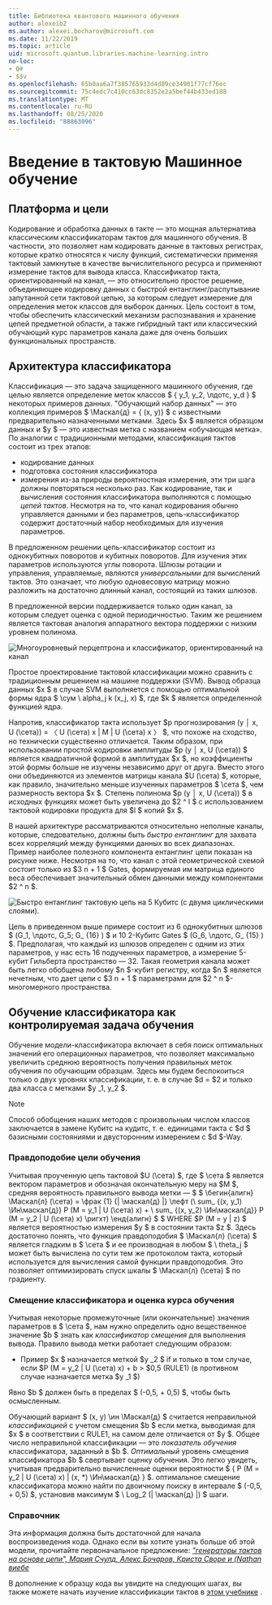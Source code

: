 ```yaml
---
title: Библиотека квантового машинного обучения
author: alexeib2
ms.author: alexei.bocharov@microsoft.com
ms.date: 11/22/2019
ms.topic: article
uid: microsoft.quantum.libraries.machine-learning.intro
no-loc:
- Q#
- $$v
ms.openlocfilehash: 65b0aa6a7f385765933d4d89ce34901f77cf76ec
ms.sourcegitcommit: 75c4edc7c410cc63dc8352e2a5bef44b433ed188
ms.translationtype: MT
ms.contentlocale: ru-RU
ms.lasthandoff: 08/25/2020
ms.locfileid: "88863096"
---
```

# <a name="introduction-to-quantum-machine-learning"></a>Введение в тактовую Машинное обучение

## <a name="framework-and-goals"></a>Платформа и цели

Кодирование и обработка данных в такте — это мощная альтернатива классическим классификаторам тактов для машинного обучения. В частности, это позволяет нам кодировать данные в тактовых регистрах, которые кратко относятся к числу функций, систематически применяя тактовый замкнутые в качестве вычислительного ресурса и применяют измерение тактов для вывода класса.
Классификатор такта, ориентированный на канал, — это относительно простое решение, объединяющее кодировку данных с быстрой ентанглинг/распутывание запутанной сети тактовой цепью, за которым следует измерение для определения меток классов для выборок данных.
Цель состоит в том, чтобы обеспечить классический механизм распознавания и хранение цепей предметной области, а также гибридный такт или классический обучающий курс параметров канала даже для очень больших функциональных пространств.

## <a name="classifier-architecture"></a>Архитектура классификатора

Классификация — это задача защищенного машинного обучения, где целью является определение меток классов $ \{ y_1, y_2, \лдотс, y_d \} $ некоторых примеров данных. "Обучающий набор данных" — это коллекция примеров $ \Маскал{д} = \{ (x, y)} $ с известными предварительно назначенными метками. Здесь $x $ является образцом данных и $y $ — это известная метка с названием «обучающая метка».
По аналогии с традиционными методами, классификация тактов состоит из трех этапов:
- кодирование данных
- подготовка состояния классификатора
- измерения из-за природы вероятностная измерения, эти три шага должны повторяться несколько раз. Как кодирование, так и вычисления состояния классификатора выполняются с помощью *цепей тактов*. Несмотря на то, что канал кодирования обычно управляется данными и без параметров, цепь-классификатор содержит достаточный набор необходимых для изучения параметров. 

В предложенном решении цепь-классификатор состоит из однокубитных поворотов и кубитных поворотов. Для изучения этих параметров используются углы поворота. Шлюзы ротации и управления, управляемые, являются *универсальными* для вычислений тактов. Это означает, что любую одновесовую матрицу можно разложить на достаточно длинный канал, состоящий из таких шлюзов.

В предложенной версии поддерживается только один канал, за которым следует оценка с одной периодичностью.
Таким же решением является тактовая аналогия аппаратного вектора поддержки с низким уровнем полинома.

![Многоуровневый перцептрона и классификатор, ориентированный на канал](~/media/DLvsQCC.png)

Простое проектирование тактовой классификации можно сравнить с традиционным решением на машине поддержки (SVM). Вывод образца данных $x $ в случае SVM выполняется с помощью оптимальной формы ядра $ \сум \ alpha_j k (x_j, x) $, где $k $ является определенной функцией ядра.

Напротив, классификатор такта использует $p прогнозирования (y │ x, U (\сета)) = 〈 U (\сета) x | M | U (\сета) x 〉 $, что похоже на сходство, но технически существенно отличается. Таким образом, при использовании простой кодировки амплитуды $p (y │ x, U (\сета)) $ является квадратичной формой в амплитудах $x $, но коэффициенты этой формы больше не изучены независимо друг от друга. Вместо этого они объединяются из элементов матрицы канала $U (\сета) $, которые, как правило, значительно меньше изученных параметров $ \сета $, чем размерность вектора $x $. Степень полинома $p (y │ x, U (\сета)) $ в исходных функциях может быть увеличена до $2 ^ l $ с использованием тактовой кодировки продукта для $l $ копий $x $.

В нашей архитектуре рассматриваются относительно неполные каналы, которые, следовательно, должны быть *быстро ентанглинг* для захвата всех корреляций между функциями данных во всех диапазонах. Пример наиболее полезного компонента ентанглинг цепи показан на рисунке ниже. Несмотря на то, что канал с этой геометрической схемой состоит только из $3 n + 1 $ Gates, формируемая им матрица единого веса обеспечивает значительный обмен данными между компонентами $2 ^ n $.

![Быстро ентанглинг тактовую цепь на 5 Кубитс (с двумя циклическими слоями).](~/media/5-qubit-qccc.png)

Цепь в приведенном выше примере состоит из 6 однокубитных шлюзов $ (G_1, \лдотс, G_5; G_ {16} ) $ и 10 2-Кубитс Gates $ (G_6, \лдотс, G_ {15} ) $. Предполагая, что каждый из шлюзов определен с одним из этих параметров, у нас есть 16 подученных параметров, а измерение 5-кубит Гильберта пространство — 32. Такая геометрия канала может быть легко обобщена любому $n $-кубит регистру, когда $n $ является нечетным, что дает цепи с $3 n + 1 $ параметрами для $2 ^ n $-многомерного пространства.

## <a name="classifier-training-as-a-supervised-learning-task"></a>Обучение классификатора как контролируемая задача обучения

Обучение модели-классификатора включает в себя поиск оптимальных значений его операционных параметров, что позволяет максимально увеличить среднюю вероятность получения правильных меток обучения по обучающим образцам.
Здесь мы будем беспокоиться только о двух уровнях классификации, т. е. в случае $d = $2 и только два класса с метками $y _1, y_2 $.

> [!NOTE]
> Способ обобщения наших методов с произвольным числом классов заключается в замене Кубитс на кудитс, т. е. единицами такта с $d $ базисными состояниями и двусторонним измерением с $d $-Way.

### <a name="likelihood-as-the-training-goal"></a>Правдоподобие цели обучения

Учитывая проученную цепь тактовой $U (\сета) $, где $ \сета $ является вектором параметров и обозначая окончательную меру на $M $, средняя вероятность правильного вывода метки — $ $ \бегин{алигн} \Маскал{л} (\сета) = \фрак {1} {| \маскал{д} |} \лефт (\ sum_ {(x, y_1) \Ин\маскал{д}} P (M = y_1 | U (\сета) x) + \ sum_ {(x, y_2) \Ин\маскал{д}} P (M = y_2 | U (\сета) x) \ригхт) \енд{алигн} $ $ WHERE $P (M = y | z) $ является вероятностью измерения $y $ в состоянии такта $z $.
Здесь достаточно понять, что функция правдоподобия $ \Маскал{л} (\сета) $ является гладким в $ \сета $ и ее производная в любом $ \ theta_j $ может быть вычислена по сути тем же протоколом такта, который используется для вычисления самой функции правдоподобия. Это позволяет оптимизировать спуск шкалы $ \Маскал{л} (\сета) $ по градиенту.

### <a name="classifier-bias-and-training-score"></a>Смещение классификатора и оценка курса обучения

Учитывая некоторые промежуточные (или окончательные) значения параметров в $ \сета $, нам нужно определить одно вещественное значение $b $ знать как *классификатор смещения* для выполнения вывода. Правило вывода метки работает следующим образом: 
- Пример $x $ назначается меткой $y _2 $ if и только в том случае, если $P (M = y_2 | U (\сета) x) + b > $0,5 (RULE1) (в противном случае назначается метка $y _1 $)

Явно $b $ должен быть в пределах $ (-0,5, + 0,5) $, чтобы быть осмысленным.

Обучающий вариант $ (x, y) \ин \Маскал{д} $ считается неправильной *классификацией* с учетом смещения $b $ если метка, выводимая для $x $ в соответствии с RULE1, на самом деле отличается от $y $. Общее число неправильной классификации — это *показатель обучения* классификатора, заданный в $b $. *Оптимальный* уровень смещения классификатора $b $ свертывает оценку обучения. Это легко увидеть, учитывая предварительно вычисленные оценки вероятности $ \{ P (M = y_2 | U (\сета) x) | (x, *) \Ин\маскал{д} \} $. оптимальное смещение классификатора можно найти по двоичному поиску в интервале $ (-0,5, + 0,5) $, установив максимум $ \ Log_2 (| \маскал{д} |) $ шаги.

### <a name="reference"></a>Справочник

Эта информация должна быть достаточной для начала воспроизведения кода. Однако если вы хотите узнать больше об этой модели, прочитайте первоначальное предложение: [ *"генераторы тактов на основе цепи", Мария Счулд, Алекс Бочаров, Криста Своре и (Nathan виебе*](https://arxiv.org/abs/1804.00633)

В дополнение к образцу кода вы увидите на следующих шагах, вы также можете начать изучение классификации тактов в [этом учебнике](https://github.com/microsoft/QuantumKatas/tree/master/tutorials/QuantumClassification) . 
